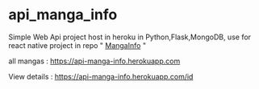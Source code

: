 # api_manga_info
Simple Web Api project host in heroku in Python,Flask,MongoDB, use for react native project in repo " [MangaInfo](https://github.com/pascal-rithi-ke/MangaInfo) "

all mangas : 
https://api-manga-info.herokuapp.com

View details :
https://api-manga-info.herokuapp.com/id
